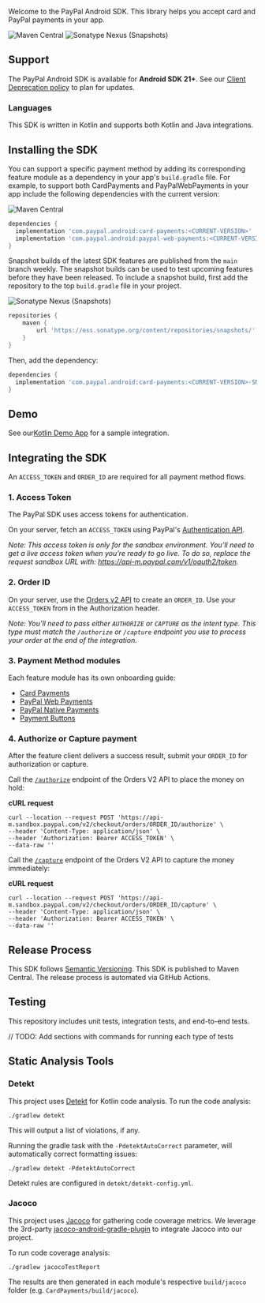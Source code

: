 Welcome to the PayPal Android SDK. This library helps you accept card and PayPal payments in your app.

![Maven Central](https://img.shields.io/maven-central/v/com.paypal.android/card-payments?style=for-the-badge) ![Sonatype Nexus (Snapshots)](https://img.shields.io/nexus/s/com.paypal.android/card-payments?server=https%3A%2F%2Foss.sonatype.org&style=for-the-badge)

## Support
The PayPal Android SDK is available for **Android SDK 21+**. See our [Client Deprecation policy](https://developer.paypal.com/braintree/docs/guides/client-sdk/deprecation-policy/android/v4) to plan for updates.

### Languages
This SDK is written in Kotlin and supports both Kotlin and Java integrations.

## Installing the SDK
You can support a specific payment method by adding its corresponding feature module as a dependency in your app's `build.gradle` file.
For example, to support both CardPayments and PayPalWebPayments in your app include the following dependencies with the current version:

![Maven Central](https://img.shields.io/maven-central/v/com.paypal.android/card-payments?style=for-the-badge)
```groovy
dependencies {
  implementation 'com.paypal.android:card-payments:<CURRENT-VERSION>'
  implementation 'com.paypal.android:paypal-web-payments:<CURRENT-VERSION>'
}
```

Snapshot builds of the latest SDK features are published from the `main` branch weekly. The snapshot builds can be used to test upcoming features before they have been released. To include a snapshot build, first add the repository to the top `build.gradle` file in your project.

![Sonatype Nexus (Snapshots)](https://img.shields.io/nexus/s/com.paypal.android/card-payments?server=https%3A%2F%2Foss.sonatype.org&style=for-the-badge)
```groovy
repositories {
    maven {
        url 'https://oss.sonatype.org/content/repositories/snapshots/'
    }
}
```

Then, add the dependency:

```groovy
dependencies {
  implementation 'com.paypal.android:card-payments:<CURRENT-VERSION>-SNAPSHOT'
}
```

## Demo

See our[Kotlin Demo App](/Demo) for a sample integration. 

## Integrating the SDK

An `ACCESS_TOKEN` and `ORDER_ID` are required for all payment method flows.

### 1. Access Token

The PayPal SDK uses access tokens for authentication.

On your server, fetch an `ACCESS_TOKEN` using PayPal's [Authentication API](https://developer.paypal.com/api/rest/authentication/). 

_Note: This access token is only for the sandbox environment. You’ll need to get a live access token when you’re ready to go live. To do so, replace the request sandbox URL with: https://api-m.paypal.com/v1/oauth2/token._

### 2. Order ID

On your server, use the [Orders v2 API](https://developer.paypal.com/docs/api/orders/v2) to create an `ORDER_ID`. Use your `ACCESS_TOKEN` from in the Authorization header.

_Note: You’ll need to pass either `AUTHORIZE` or `CAPTURE` as the intent type. This type must match the `/authorize` or `/capture` endpoint you use to process your order at the end of the integration._

### 3. Payment Method modules

Each feature module has its own onboarding guide:

- [Card Payments](docs/CardPayments)
- [PayPal Web Payments](docs/PayPalWebPayments)
- [PayPal Native Payments](docs/PayPalNativePayments)
- [Payment Buttons](docs/PaymentButtons)

### 4. Authorize or Capture payment

After the feature client delivers a success result, submit your `ORDER_ID` for authorization or capture.

Call the [`/authorize`](https://developer.paypal.com/docs/api/orders/v2/#orders_authorize) endpoint of the Orders V2 API</a> to place the money on hold:

**cURL request**

```
curl --location --request POST 'https://api-m.sandbox.paypal.com/v2/checkout/orders/ORDER_ID/authorize' \
--header 'Content-Type: application/json' \
--header 'Authorization: Bearer ACCESS_TOKEN' \
--data-raw ''
```

Call the [`/capture`](https://developer.paypal.com/docs/api/orders/v2/#orders_capture) endpoint of the Orders V2 API</a> to capture the money immediately:

**cURL request**

```
curl --location --request POST 'https://api-m.sandbox.paypal.com/v2/checkout/orders/ORDER_ID/capture' \
--header 'Content-Type: application/json' \
--header 'Authorization: Bearer ACCESS_TOKEN' \
--data-raw ''
```

## Release Process

This SDK follows [Semantic Versioning](https://semver.org/). This SDK is published to Maven Central. The release process is automated via GitHub Actions.

## Testing

This repository includes unit tests, integration tests, and end-to-end tests.

// TODO: Add sections with commands for running each type of tests 

## Static Analysis Tools

### Detekt
This project uses [Detekt](https://github.com/detekt/detekt) for Kotlin code analysis. To run the code analysis:
```
./gradlew detekt
```
This will output a list of violations, if any.

Running the gradle task with the `-PdetektAutoCorrect` parameter, will automatically correct formatting issues:
```
./gradlew detekt -PdetektAutoCorrect
```

Detekt rules are configured in `detekt/detekt-config.yml`.

### Jacoco

This project uses [Jacoco](https://www.jacoco.org/jacoco/) for gathering code coverage metrics. We leverage the 3rd-party [jacoco-android-gradle-plugin](https://github.com/arturdm/jacoco-android-gradle-plugin) to integrate Jacoco into our project.

To run code coverage analysis:

```
./gradlew jacocoTestReport
```

The results are then generated in each module's respective `build/jacoco` folder (e.g. `CardPayments/build/jacoco`).

